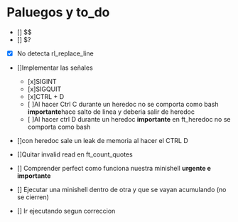 # Paluegos y to_do
* [] $$
* [] $?
* [x] No detecta rl_replace_line
* []Implementar las señales
	* [x]SIGINT 
	* [x]SIGQUIT
	* [x]CTRL + D
	* [ ]Al hacer Ctrl C durante un heredoc no se comporta como bash **importante**hace salto de linea y deberia salir de heredoc
	* [ ]Al hacer ctrl D durante un heredoc **importante** en ft_heredoc no se comporta como bash

* []con heredoc sale un leak de memoria al hacer el CTRL D
* []Quitar invalid read en ft_count_quotes
* [] Comprender perfect como funciona nuestra minishell **urgente e importante**
* [] Ejecutar una minishell dentro de otra y que se vayan acumulando (no se cierren)
* [] Ir ejecutando segun correccion
